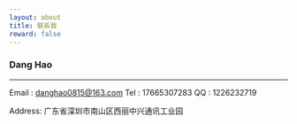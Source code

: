 ```yaml
---
layout: about
title: 联系我
reward: false
---
```


### Dang Hao

---

Email : danghao0815@163.com
 Tel  : 17665307283
  QQ  : 1226232719

Address: 广东省深圳市南山区西丽中兴通讯工业园

